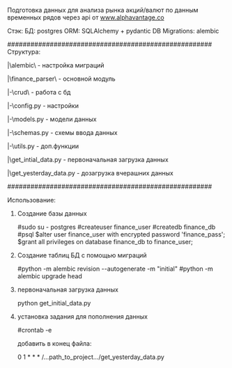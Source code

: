 Подготовка данных для анализа рынка акций/валют по данным временных рядов через api от www.alphavantage.co

Стэк:
    БД: postgres
    ORM: SQLAlchemy + pydantic
    DB Migrations: alembic

#####################################################
Структура:

|\alembic\              - настройка миграций 

|\finance_parser\       - основной модуль 

|-\crud\                - работа с бд 

|-\config.py            - настройки 

|-\models.py            - модели данных 

|-\schemas.py           - схемы ввода данных 

|-\utils.py             - доп.функции 

|\get_intial_data.py    - первоначальная загрузка данных 

|\get_yesterday_data.py - дозагрузка вчерашних данных 

#####################################################

Использование:

1) Создание базы данных

    #sudo su - postgres
    #createuser finance_user
    #createdb finance_db
    #psql
    $alter user finance_user with encrypted password 'finance_pass';
    $grant all privileges on database finance_db to finance_user;

2) Создание таблиц БД с помощью миграций

    #python -m alembic revision --autogenerate -m "initial"
    #python -m alembic upgrade head 

3) первоначальная загрузка данных

    python get_initial_data.py

4) установка задания для пополнения данных

    #crontab -e

    добавить в конец файла:

    0   1  *   *   * /...path_to_project.../get_yesterday_data.py